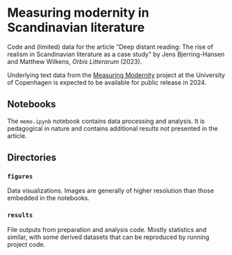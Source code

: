# Measuring modernity in Scandinavian literature

Code and (limited) data for the article "Deep distant reading: The rise of realism in Scandinavian literature as a case study" by Jens Bjerring-Hansen and Matthew Wilkens, _Orbis Litterarum_ (2023).

Underlying text data from the [Measuring Modernity](https://nors.ku.dk/english/research/projects/measuring-modernity/) project at the University of Copenhagen is expected to be available for public release in 2024.

## Notebooks

The `memo.ipynb` notebook contains data processing and analysis. It is pedagogical in nature and contains additional results not presented in the article.

## Directories

### `figures`

Data visualizations. Images are generally of higher resolution than those embedded in the notebooks.

### `results`

File outputs from preparation and analysis code. Mostly statistics and similar, with some derived datasets that can be reproduced by running project code.
